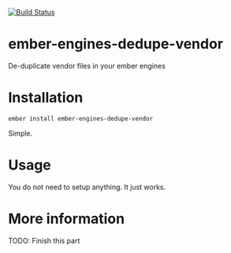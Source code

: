[![Build Status](https://travis-ci.org/Cryrivers/ember-engines-dedupe-vendor.svg?branch=master)](https://travis-ci.org/Cryrivers/ember-engines-dedupe-vendor)

# ember-engines-dedupe-vendor
De-duplicate vendor files in your ember engines

# Installation
```
ember install ember-engines-dedupe-vendor
```
Simple.

# Usage
You do not need to setup anything. It just works.

# More information
TODO: Finish this part

